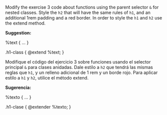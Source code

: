 
Modify the exercise 3 code about functions using the parent selector `&` for nested classes. Style the `h2` that will have the same rules of `h1`, and an additional 1rem padding and a red border. In order to style the `h1` and `h2` use the extend method. 

**Suggestion:**

%text {
...
}

.h1-class {
@extend %text;
}


Modifique el código del ejercicio 3 sobre funciones usando el selector principal `&` para clases anidadas. Dale estilo a `h2` que tendrá las mismas reglas que `h1`, y un relleno adicional de 1 rem y un borde rojo. Para aplicar estilo a `h1` y `h2`, utilice el método extend.

**Sugerencia:**

%texto {
...
}

.h1-clase {
@extender %texto;
}